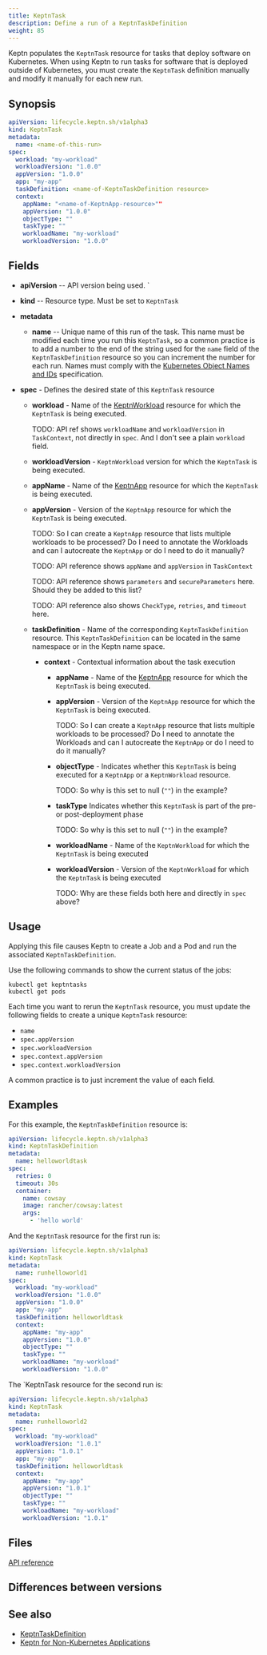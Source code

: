 ```yaml
---
title: KeptnTask
description: Define a run of a KeptnTaskDefinition
weight: 85
---
```


Keptn populates the `KeptnTask` resource
for tasks that deploy software on Kubernetes.
When using Keptn to run tasks for software
that is deployed outside of Kubernetes,
you must create the `KeptnTask` definition manually
and modify it manually for each new run.

## Synopsis

```yaml
apiVersion: lifecycle.keptn.sh/v1alpha3
kind: KeptnTask
metadata:
  name: <name-of-this-run>
spec:
  workload: "my-workload"
  workloadVersion: "1.0.0"
  appVersion: "1.0.0"
  app: "my-app"
  taskDefinition: <name-of-KeptnTaskDefinition resource>
  context:
    appName: "<name-of-KeptnApp-resource>""
    appVersion: "1.0.0"
    objectType: ""
    taskType: ""
    workloadName: "my-workload"
    workloadVersion: "1.0.0"
```

## Fields

* **apiVersion** -- API version being used.
`
* **kind** -- Resource type.
   Must be set to `KeptnTask`

* **metadata**
  * **name** -- Unique name of this run of the task.
    This name must be modified each time you run this `KeptnTask`,
    so a common practice is to add a number to the end of the string
    used for the `name` field of the `KeptnTaskDefinition` resource
    so you can increment the number for each run.
    Names must comply with the
    [Kubernetes Object Names and IDs](https://kubernetes.io/docs/concepts/overview/working-with-objects/names/#dns-subdomain-names)
    specification.
* **spec** - Defines the desired state of this `KeptnTask` resource
  * **workload** - Name of the
      [KeptnWorkload](../crd-ref/lifecycle/v1alpha3/#keptnworkload)
      resource for which the `KeptnTask` is being executed.

      TODO: API ref shows `workloadName` and `workloadVersion`
      in `TaskContext`, not directly in `spec`.
      And I don't see a plain `workload` field.

  * **workloadVersion** - `KeptnWorkload` version
      for which the `KeptnTask` is being executed.
  * **appName** - Name of the
      [KeptnApp](../yaml-crd-ref/app.md) resource
      for which the `KeptnTask` is being executed.
  * **appVersion** - Version of the `KeptnApp` resource
      for which the `KeptnTask` is being executed.

      TODO: So I can create a `KeptnApp` resource that lists multiple workloads
      to be processed?
       Do I need to annotate the Workloads
      and can I autocreate the `KeptnApp` or do I need to do it manually?

      TODO: API reference shows `appName` and `appVersion` in `TaskContext`

      TODO: API reference shows `parameters` and `secureParameters` here.
      Should they be added to this list?

      TODO: API reference also shows `CheckType`, `retries`, and `timeout` here.

  * **taskDefinition** - Name of the corresponding `KeptnTaskDefinition` resource.
  This `KeptnTaskDefinition` can be located in the same namespace
  or in the Keptn name space.
    * **context** - Contextual information about the task execution
      * **appName** - Name of the
          [KeptnApp](../yaml-crd-ref/app.md) resource
          for which the `KeptnTask` is being executed.
      * **appVersion** - Version of the `KeptnApp` resource
          for which the `KeptnTask` is being executed.

          TODO: So I can create a `KeptnApp` resource that lists multiple workloads
          to be processed?
           Do I need to annotate the Workloads
          and can I autocreate the `KeptnApp` or do I need to do it manually?
      * **objectType** - Indicates whether this `KeptnTask`
          is being executed for a `KeptnApp` or a `KeptnWorkload` resource.

          TODO: So why is this set to null (`""`) in the example?
      * **taskType** Indicates whether this `KeptnTask`
          is part of the pre- or post-deployment phase

          TODO: So why is this set to null (`""`) in the example?

      * **workloadName** - Name of the `KeptnWorkload`
          for which the `KeptnTask` is being executed
      * **workloadVersion** - Version of the `KeptnWorkload`
          for which the `KeptnTask` is being executed

          TODO: Why are these fields both here and directly in `spec` above?

## Usage

Applying this file causes Keptn to create a Job and a Pod
and run the associated `KeptnTaskDefinition`.

Use the following commands to show the current status of the jobs:

```shell
kubectl get keptntasks
kubectl get pods
```

Each time you want to rerun the `KeptnTask` resource,
you must update the following fields
to create a unique `KeptnTask` resource:

* `name`
* `spec.appVersion`
* `spec.workloadVersion`
* `spec.context.appVersion`
* `spec.context.workloadVersion`

A common practice is to just increment the value of each field.

## Examples

For this example, the `KeptnTaskDefinition` resource is:

```yaml
apiVersion: lifecycle.keptn.sh/v1alpha3
kind: KeptnTaskDefinition 
metadata:
  name: helloworldtask
spec:
  retries: 0
  timeout: 30s
  container:
    name: cowsay
    image: rancher/cowsay:latest
    args:
      - 'hello world'
```

And the `KeptnTask` resource for the first run is:

```yaml
apiVersion: lifecycle.keptn.sh/v1alpha3
kind: KeptnTask
metadata:
  name: runhelloworld1
spec:
  workload: "my-workload"
  workloadVersion: "1.0.0"
  appVersion: "1.0.0"
  app: "my-app"
  taskDefinition: helloworldtask
  context:
    appName: "my-app"
    appVersion: "1.0.0"
    objectType: ""
    taskType: ""
    workloadName: "my-workload"
    workloadVersion: "1.0.0"
```

The `KeptnTask resource for the second run is:

```yaml
apiVersion: lifecycle.keptn.sh/v1alpha3
kind: KeptnTask
metadata:
  name: runhelloworld2
spec:
  workload: "my-workload"
  workloadVersion: "1.0.1"
  appVersion: "1.0.1"
  app: "my-app"
  taskDefinition: helloworldtask
  context:
    appName: "my-app"
    appVersion: "1.0.1"
    objectType: ""
    taskType: ""
    workloadName: "my-workload"
    workloadVersion: "1.0.1"
```

## Files

[API reference](../crd-ref/lifecycle/v1alpha3/#keptntaskspec)

## Differences between versions

## See also

* [KeptnTaskDefinition](taskdefinition.md)
* [Keptn for Non-Kubernetes Applications](../implementing/tasks-non-k8s-apps.md)
